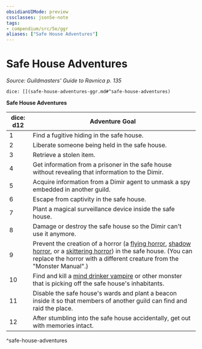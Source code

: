 ```yaml
---
obsidianUIMode: preview
cssclasses: json5e-note
tags:
- compendium/src/5e/ggr
aliases: ["Safe House Adventures"]
---
```

# Safe House Adventures
*Source: Guildmasters' Guide to Ravnica p. 135* 

`dice: [](safe-house-adventures-ggr.md#^safe-house-adventures)`

**Safe House Adventures**

| dice: d12 | Adventure Goal |
|-----------|----------------|
| 1 | Find a fugitive hiding in the safe house. |
| 2 | Liberate someone being held in the safe house. |
| 3 | Retrieve a stolen item. |
| 4 | Get information from a prisoner in the safe house without revealing that information to the Dimir. |
| 5 | Acquire information from a Dimir agent to unmask a spy embedded in another guild. |
| 6 | Escape from captivity in the safe house. |
| 7 | Plant a magical surveillance device inside the safe house. |
| 8 | Damage or destroy the safe house so the Dimir can't use it anymore. |
| 9 | Prevent the creation of a horror (a [flying horror](b_flying-horror-ggr.md), [shadow horror](b_shadow-horror-ggr.md), or a [skittering horror](b_skittering-horror-ggr.md)) in the safe house. (You can replace the horror with a different creature from the "Monster Manual".) |
| 10 | Find and kill a [mind drinker vampire](b_mind-drinker-vampire-ggr.md) or other monster that is picking off the safe house's inhabitants. |
| 11 | Disable the safe house's wards and plant a beacon inside it so that members of another guild can find and raid the place. |
| 12 | After stumbling into the safe house accidentally, get out with memories intact. |
^safe-house-adventures
